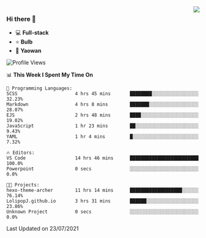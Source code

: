 <img  align="right" src="https://github-readme-stats.vercel.app/api?username=LolipopJ&show_icons=true&count_private=true&hide_title=true&include_all_commits=true&theme=vue">

### Hi there 👋

- :computer: **Full-stack**
- :star: **Bulb**
- :pill: **Yaowan**

<!--START_SECTION:waka-->
![Profile Views](http://img.shields.io/badge/Profile%20Views-1-blue)

📊 **This Week I Spent My Time On** 

```text
💬 Programming Languages: 
SCSS                     4 hrs 45 mins       ████████░░░░░░░░░░░░░░░░░   32.23% 
Markdown                 4 hrs 8 mins        ███████░░░░░░░░░░░░░░░░░░   28.07% 
EJS                      2 hrs 48 mins       ████░░░░░░░░░░░░░░░░░░░░░   19.02% 
JavaScript               1 hr 23 mins        ██░░░░░░░░░░░░░░░░░░░░░░░   9.43% 
YAML                     1 hr 4 mins         █░░░░░░░░░░░░░░░░░░░░░░░░   7.32%

🔥 Editors: 
VS Code                  14 hrs 46 mins      █████████████████████████   100.0% 
Powerpoint               0 secs              ░░░░░░░░░░░░░░░░░░░░░░░░░   0.0%

🐱‍💻 Projects: 
hexo-theme-archer        11 hrs 14 mins      ███████████████████░░░░░░   76.14% 
LolipopJ.github.io       3 hrs 31 mins       ██████░░░░░░░░░░░░░░░░░░░   23.86% 
Unknown Project          0 secs              ░░░░░░░░░░░░░░░░░░░░░░░░░   0.0%

```


 Last Updated on 23/07/2021
<!--END_SECTION:waka-->
